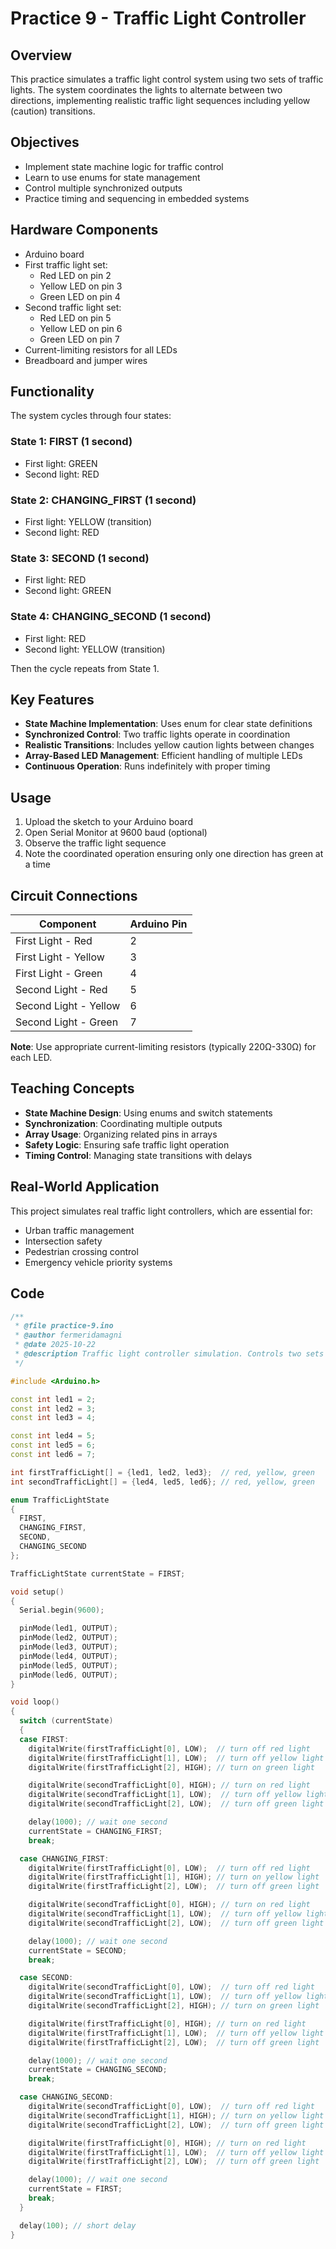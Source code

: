 # Practice 9 - Traffic Light Controller

## Overview

This practice simulates a traffic light control system using two sets of traffic lights. The system coordinates the lights to alternate between two directions, implementing realistic traffic light sequences including yellow (caution) transitions.

## Objectives

- Implement state machine logic for traffic control
- Learn to use enums for state management
- Control multiple synchronized outputs
- Practice timing and sequencing in embedded systems

## Hardware Components

- Arduino board
- First traffic light set:
  - Red LED on pin 2
  - Yellow LED on pin 3
  - Green LED on pin 4
- Second traffic light set:
  - Red LED on pin 5
  - Yellow LED on pin 6
  - Green LED on pin 7
- Current-limiting resistors for all LEDs
- Breadboard and jumper wires

## Functionality

The system cycles through four states:

### State 1: FIRST (1 second)

- First light: GREEN
- Second light: RED

### State 2: CHANGING_FIRST (1 second)

- First light: YELLOW (transition)
- Second light: RED

### State 3: SECOND (1 second)

- First light: RED
- Second light: GREEN

### State 4: CHANGING_SECOND (1 second)

- First light: RED
- Second light: YELLOW (transition)

Then the cycle repeats from State 1.

## Key Features

- **State Machine Implementation**: Uses enum for clear state definitions
- **Synchronized Control**: Two traffic lights operate in coordination
- **Realistic Transitions**: Includes yellow caution lights between changes
- **Array-Based LED Management**: Efficient handling of multiple LEDs
- **Continuous Operation**: Runs indefinitely with proper timing

## Usage

1. Upload the sketch to your Arduino board
2. Open Serial Monitor at 9600 baud (optional)
3. Observe the traffic light sequence
4. Note the coordinated operation ensuring only one direction has green at a time

## Circuit Connections

| Component               | Arduino Pin |
|------------------------|-------------|
| First Light - Red      | 2           |
| First Light - Yellow   | 3           |
| First Light - Green    | 4           |
| Second Light - Red     | 5           |
| Second Light - Yellow  | 6           |
| Second Light - Green   | 7           |

**Note**: Use appropriate current-limiting resistors (typically 220Ω-330Ω) for each LED.

## Teaching Concepts

- **State Machine Design**: Using enums and switch statements
- **Synchronization**: Coordinating multiple outputs
- **Array Usage**: Organizing related pins in arrays
- **Safety Logic**: Ensuring safe traffic light operation
- **Timing Control**: Managing state transitions with delays

## Real-World Application

This project simulates real traffic light controllers, which are essential for:

- Urban traffic management
- Intersection safety
- Pedestrian crossing control
- Emergency vehicle priority systems

## Code

```cpp
/**
 * @file practice-9.ino
 * @author fermeridamagni
 * @date 2025-10-22
 * @description Traffic light controller simulation. Controls two sets of traffic lights (red, yellow, green) with synchronized state transitions.
 */

#include <Arduino.h>

const int led1 = 2;
const int led2 = 3;
const int led3 = 4;

const int led4 = 5;
const int led5 = 6;
const int led6 = 7;

int firstTrafficLight[] = {led1, led2, led3};  // red, yellow, green
int secondTrafficLight[] = {led4, led5, led6}; // red, yellow, green

enum TrafficLightState
{
  FIRST,
  CHANGING_FIRST,
  SECOND,
  CHANGING_SECOND
};

TrafficLightState currentState = FIRST;

void setup()
{
  Serial.begin(9600);

  pinMode(led1, OUTPUT);
  pinMode(led2, OUTPUT);
  pinMode(led3, OUTPUT);
  pinMode(led4, OUTPUT);
  pinMode(led5, OUTPUT);
  pinMode(led6, OUTPUT);
}

void loop()
{
  switch (currentState)
  {
  case FIRST:
    digitalWrite(firstTrafficLight[0], LOW);  // turn off red light
    digitalWrite(firstTrafficLight[1], LOW);  // turn off yellow light
    digitalWrite(firstTrafficLight[2], HIGH); // turn on green light

    digitalWrite(secondTrafficLight[0], HIGH); // turn on red light
    digitalWrite(secondTrafficLight[1], LOW);  // turn off yellow light
    digitalWrite(secondTrafficLight[2], LOW);  // turn off green light

    delay(1000); // wait one second
    currentState = CHANGING_FIRST;
    break;

  case CHANGING_FIRST:
    digitalWrite(firstTrafficLight[0], LOW);  // turn off red light
    digitalWrite(firstTrafficLight[1], HIGH); // turn on yellow light
    digitalWrite(firstTrafficLight[2], LOW);  // turn off green light

    digitalWrite(secondTrafficLight[0], HIGH); // turn on red light
    digitalWrite(secondTrafficLight[1], LOW);  // turn off yellow light
    digitalWrite(secondTrafficLight[2], LOW);  // turn off green light

    delay(1000); // wait one second
    currentState = SECOND;
    break;

  case SECOND:
    digitalWrite(secondTrafficLight[0], LOW);  // turn off red light
    digitalWrite(secondTrafficLight[1], LOW);  // turn off yellow light
    digitalWrite(secondTrafficLight[2], HIGH); // turn on green light

    digitalWrite(firstTrafficLight[0], HIGH); // turn on red light
    digitalWrite(firstTrafficLight[1], LOW);  // turn off yellow light
    digitalWrite(firstTrafficLight[2], LOW);  // turn off green light

    delay(1000); // wait one second
    currentState = CHANGING_SECOND;
    break;

  case CHANGING_SECOND:
    digitalWrite(secondTrafficLight[0], LOW);  // turn off red light
    digitalWrite(secondTrafficLight[1], HIGH); // turn on yellow light
    digitalWrite(secondTrafficLight[2], LOW);  // turn off green light

    digitalWrite(firstTrafficLight[0], HIGH); // turn on red light
    digitalWrite(firstTrafficLight[1], LOW);  // turn off yellow light
    digitalWrite(firstTrafficLight[2], LOW);  // turn off green light

    delay(1000); // wait one second
    currentState = FIRST;
    break;
  }

  delay(100); // short delay
}
```
